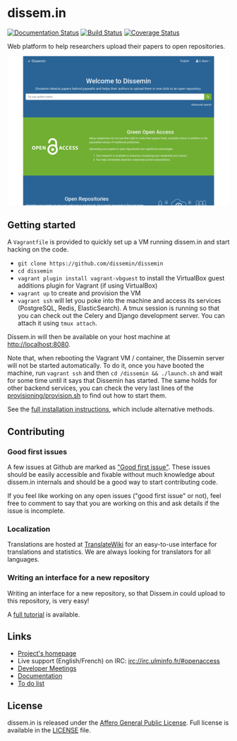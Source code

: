 dissem.in
=========

[![Documentation Status](https://readthedocs.org/projects/dissemin/badge/?version=latest)](https://dissemin.readthedocs.io/en/latest/?badge=latest)
[![Build Status](https://travis-ci.com/dissemin/dissemin.svg?branch=master)](https://travis-ci.com/dissemin/dissemin)
[![Coverage Status](https://coveralls.io/repos/dissemin/dissemin/badge.svg?branch=master&service=github)](https://coveralls.io/github/dissemin/dissemin?branch=master)

Web platform to help researchers upload their papers to open repositories.

![dissem.in homepage](screenshot.png)


## Getting started

A `Vagrantfile` is provided to quickly set up a VM running dissem.in and start hacking on the code.

* `git clone https://github.com/dissemin/dissemin`
* `cd dissemin`
* `vagrant plugin install vagrant-vbguest` to install the VirtualBox guest additions plugin for Vagrant (if using VirtualBox)
* `vagrant up` to create and provision the VM
* `vagrant ssh` will let you poke into the machine and access its services (PostgreSQL, Redis, ElasticSearch).
A tmux session is running so that you can check out the Celery and Django development server.
You can attach it using `tmux attach`.

Dissem.in will then be available on your host machine at [http://localhost:8080](http://localhost:8080).

Note that, when rebooting the Vagrant VM / container, the Dissemin server will not be started automatically.
To do it, once you have booted the machine, run `vagrant ssh` and then `cd /dissemin && ./launch.sh` and wait for some time until it says that Dissemin has started.
The same holds for other backend services, you can check the very last lines of the
[provisioning/provision.sh](https://github.com/dissemin/dissemin/blob/master/provisioning/provision.sh)
to find out how to start them.

See the [full installation instructions](https://dissemin.readthedocs.io/en/latest/installation/index.html), which include alternative methods.


## Contributing

### Good first issues

A few issues at Github are marked as
["Good first issue"](https://github.com/dissemin/dissemin/issues?q=is%3Aissue+is%3Aopen+label%3A%22good+first+issue%22).
These issues should be easily accessible and fixable without much knowledge about dissem.in internals and should be a good way to start contributing code.

If you feel like working on any open issues ("good first issue" or not), feel free to comment to say that you are working on this and ask details if the issue is
incomplete.


### Localization

Translations are hosted at [TranslateWiki](https://translatewiki.net/wiki/Translating:Dissemin) for an easy-to-use interface for translations and statistics.
We are always looking for translators for all languages.


### Writing an interface for a new repository

Writing an interface for a new repository, so that Dissem.in could upload to this repository, is very easy!

A [full tutorial](https://dissemin.readthedocs.io/en/latest/contributing/writing_new_repository_interface.html) is available.


## Links

* [Project's homepage](https://dissem.in)
* Live support (English/French) on IRC: [irc://irc.ulminfo.fr/#openaccess](irc://irc.ulminfo.fr/#openaccess)
* [Developer Meetings](https://github.com/dissemin/dissemin/wiki)
* [Documentation](https://dissemin.readthedocs.io/en/latest/)
* [To do list](https://github.com/wetneb/dissemin/issues)


## License

dissem.in is released under the [Affero General Public License](http://www.gnu.org/licenses/agpl-3.0.en.html).
Full license is available in the [LICENSE](LICENSE) file.
